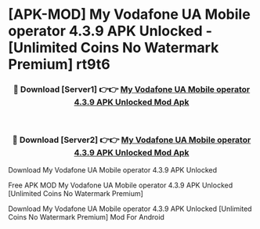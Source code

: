 # [APK-MOD] My Vodafone UA Mobile operator 4.3.9 APK Unlocked - [Unlimited Coins No Watermark Premium] rt9t6



<div align="center">
<h3>🔴 Download [Server1] 👉👉 <a href="https://momento.my/?title=My_Vodafone_UA_Mobile_operator_4.3.9_APK_Unlocked">My Vodafone UA Mobile operator 4.3.9 APK Unlocked Mod Apk</a></h3><br>

<h3>🔴 Download [Server2] 👉👉 <a href="https://momento.my/?title=My_Vodafone_UA_Mobile_operator_4.3.9_APK_Unlocked">My Vodafone UA Mobile operator 4.3.9 APK Unlocked Mod Apk</a></h3>
</div>



Download My Vodafone UA Mobile operator 4.3.9 APK Unlocked 

Free APK MOD My Vodafone UA Mobile operator 4.3.9 APK Unlocked [Unlimited Coins No Watermark Premium]

Download My Vodafone UA Mobile operator 4.3.9 APK Unlocked [Unlimited Coins No Watermark Premium] Mod For Android
